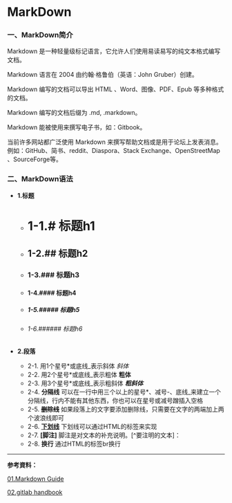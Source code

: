 # MarkDown

### 一、MarkDown简介

Markdown 是一种轻量级标记语言，它允许人们使用易读易写的纯文本格式编写文档。

Markdown 语言在 2004 由约翰·格鲁伯（英语：John Gruber）创建。

Markdown 编写的文档可以导出 HTML 、Word、图像、PDF、Epub 等多种格式的文档。

Markdown 编写的文档后缀为 .md, .markdown。

Markdown 能被使用来撰写电子书，如：Gitbook。

当前许多网站都广泛使用 Markdown 来撰写帮助文档或是用于论坛上发表消息。例如：GitHub、简书、reddit、Diaspora、Stack Exchange、OpenStreetMap 、SourceForge等。

### 二、MarkDown语法
- **1.标题**
  - # 1-1.# 标题h1 
  - ## 1-2.## 标题h2
  - ### 1-3.### 标题h3
  - #### 1-4.#### 标题h4
  - ##### 1-5.##### 标题h5
  - ###### 1-6.###### 标题h6

- **2.段落**
  -  2-1. 用1个星号*或底线_表示斜体 *斜体* 
  -  2-2. 用2个星号*或底线_表示粗体 **粗体**
  -  2-3. 用3个星号*或底线_表示粗斜体 ***粗斜体***
  -  2-4. **分隔线** 可以在一行中用三个以上的星号*、减号-、底线_来建立一个分隔线，行内不能有其他东西，你也可以在星号或减号蹭插入空格
  -  2-5. **~~删除线~~**   如果段落上的文字要添加删除线，只需要在文字的两端加上两个波浪线即可
  -  2-6. <u>**下划线**</u>  下划线可以通过HTML的标签来实现
  -  2-7. **[脚注]**  脚注是对文本的补充说明。[^要注明的文本]：
  -  2-8. **换行**  通过HTML的标签br换行


------
**参考資料：**
 
[01.Markdown Guide](https://www.markdownguide.org/basic-syntax/)

[02.gitlab handbook](https://about.gitlab.com/handbook/markdown-guide/)
